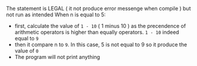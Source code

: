 The statement is LEGAL ( it not produce error messenge when compile ) but not run as intended
When n is equal to 5:
- first, calculate the value of `1 - 10` ( 1 minus 10 ) as the precendence of arithmetic operators is higher than equally operators. `1 - 10` indeed equal to `9`
- then it compare n to `9`. In this case, 5 is not equal to 9 so it produce the value of `0`
- The program will not print anything

